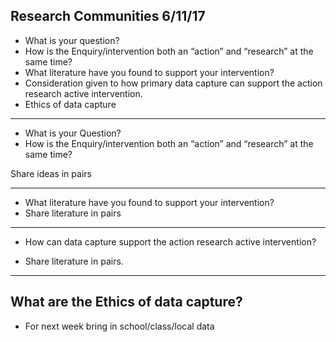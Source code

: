 ## Research Communities 6/11/17 

- What is your question?
- How is the Enquiry/intervention both an “action” and “research” at the same time? 
- What literature have you found to support your intervention? 
- Consideration given to how primary data capture can support the action research active intervention. 
- Ethics of data capture 

---

- What is your Question?
- How is the Enquiry/intervention both an “action” and “research” at the same time? 

Share ideas in pairs 

---

- What literature have you found to support your intervention?
- Share literature in pairs

---

- How can data capture support the action research active intervention? 

- Share literature in pairs.

---

## What are the Ethics of data capture?

- For next week bring in school/class/local data 
